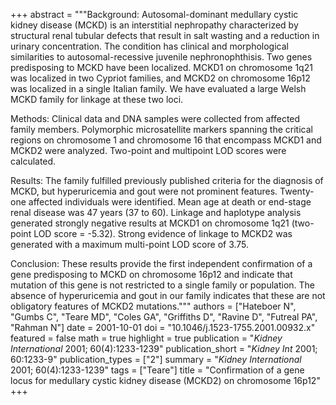 +++
abstract = """Background: Autosomal-dominant medullary cystic kidney disease (MCKD) is an interstitial nephropathy characterized by structural renal tubular defects that result in salt wasting and a reduction in urinary concentration. The condition has clinical and morphological similarities to autosomal-recessive juvenile nephronophthisis. Two genes predisposing to MCKD have been localized. MCKD1 on chromosome 1q21 was localized in two Cypriot families, and MCKD2 on chromosome 16p12 was localized in a single Italian family. We have evaluated a large Welsh MCKD family for linkage at these two loci.

Methods: Clinical data and DNA samples were collected from affected family members. Polymorphic microsatellite markers spanning the critical regions on chromosome 1 and chromosome 16 that encompass MCKD1 and MCKD2 were analyzed. Two-point and multipoint LOD scores were calculated.

Results: The family fulfilled previously published criteria for the diagnosis of MCKD, but hyperuricemia and gout were not prominent features. Twenty-one affected individuals were identified. Mean age at death or end-stage renal disease was 47 years (37 to 60). Linkage and haplotype analysis generated strongly negative results at MCKD1 on chromosome 1q21 (two-point LOD score = -5.32). Strong evidence of linkage to MCKD2 was generated with a maximum multi-point LOD score of 3.75.

Conclusion: These results provide the first independent confirmation of a gene predisposing to MCKD on chromosome 16p12 and indicate that mutation of this gene is not restricted to a single family or population. The absence of hyperuricemia and gout in our family indicates that these are not obligatory features of MCKD2 mutations."""
authors = ["Hateboer N", "Gumbs C", "Teare MD", "Coles GA", "Griffiths D", "Ravine D", "Futreal PA", "Rahman N"]
date = 2001-10-01
doi = "10.1046/j.1523-1755.2001.00932.x"
featured = false
math = true
highlight = true
publication = "*Kidney International* 2001; 60(4):1233-1239"
publication_short = "*Kidney Int* 2001; 60:1233-9"
publication_types = ["2"]
summary = "*Kidney International* 2001; 60(4):1233-1239"
tags = ["Teare"]
title = "Confirmation of a gene locus for medullary cystic kidney disease (MCKD2) on chromosome 16p12"
+++
